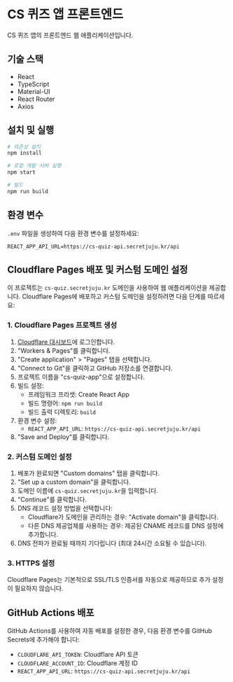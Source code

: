 # CS 퀴즈 앱 프론트엔드

CS 퀴즈 앱의 프론트엔드 웹 애플리케이션입니다.

## 기술 스택

- React
- TypeScript
- Material-UI
- React Router
- Axios

## 설치 및 실행

```bash
# 의존성 설치
npm install

# 로컬 개발 서버 실행
npm start

# 빌드
npm run build
```

## 환경 변수

`.env` 파일을 생성하여 다음 환경 변수를 설정하세요:

```
REACT_APP_API_URL=https://cs-quiz-api.secretjuju.kr/api
```

## Cloudflare Pages 배포 및 커스텀 도메인 설정

이 프로젝트는 `cs-quiz.secretjuju.kr` 도메인을 사용하여 웹 애플리케이션을 제공합니다. Cloudflare Pages에 배포하고 커스텀 도메인을 설정하려면 다음 단계를 따르세요:

### 1. Cloudflare Pages 프로젝트 생성

1. [Cloudflare 대시보드](https://dash.cloudflare.com/)에 로그인합니다.
2. "Workers & Pages"를 클릭합니다.
3. "Create application" > "Pages" 탭을 선택합니다.
4. "Connect to Git"을 클릭하고 GitHub 저장소를 연결합니다.
5. 프로젝트 이름을 "cs-quiz-app"으로 설정합니다.
6. 빌드 설정:
   - 프레임워크 프리셋: Create React App
   - 빌드 명령어: `npm run build`
   - 빌드 출력 디렉토리: `build`
7. 환경 변수 설정:
   - `REACT_APP_API_URL`: `https://cs-quiz-api.secretjuju.kr/api`
8. "Save and Deploy"를 클릭합니다.

### 2. 커스텀 도메인 설정

1. 배포가 완료되면 "Custom domains" 탭을 클릭합니다.
2. "Set up a custom domain"을 클릭합니다.
3. 도메인 이름에 `cs-quiz.secretjuju.kr`을 입력합니다.
4. "Continue"를 클릭합니다.
5. DNS 레코드 설정 방법을 선택합니다:
   - Cloudflare가 도메인을 관리하는 경우: "Activate domain"을 클릭합니다.
   - 다른 DNS 제공업체를 사용하는 경우: 제공된 CNAME 레코드를 DNS 설정에 추가합니다.
6. DNS 전파가 완료될 때까지 기다립니다 (최대 24시간 소요될 수 있습니다).

### 3. HTTPS 설정

Cloudflare Pages는 기본적으로 SSL/TLS 인증서를 자동으로 제공하므로 추가 설정이 필요하지 않습니다.

## GitHub Actions 배포

GitHub Actions를 사용하여 자동 배포를 설정한 경우, 다음 환경 변수를 GitHub Secrets에 추가해야 합니다:

- `CLOUDFLARE_API_TOKEN`: Cloudflare API 토큰
- `CLOUDFLARE_ACCOUNT_ID`: Cloudflare 계정 ID
- `REACT_APP_API_URL`: `https://cs-quiz-api.secretjuju.kr/api` 
